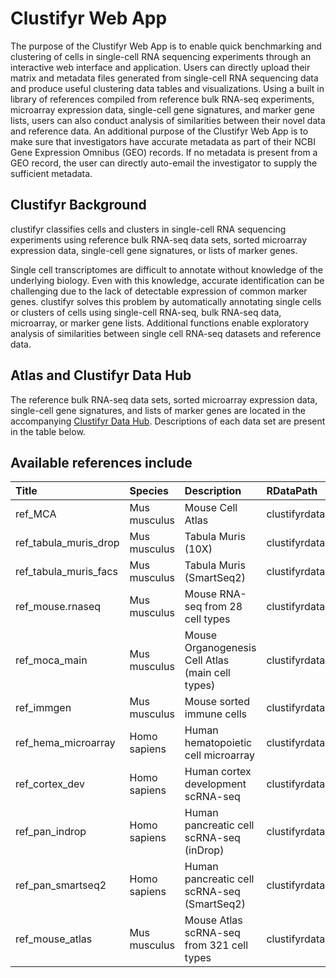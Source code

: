 # Clustifyr Web App
The purpose of the Clustifyr Web App is to enable quick benchmarking and clustering of cells in single-cell RNA sequencing experiments through an interactive web interface and application. Users can directly upload their matrix and metadata files generated from single-cell RNA sequencing data and produce useful clustering data tables and visualizations. Using a built in library of references compiled from reference bulk RNA-seq experiments, microarray expression data, single-cell gene signatures, and marker gene lists, users can also conduct analysis of similarities between their novel data and reference data. An additional purpose of the Clustifyr Web App is to make sure that investigators have accurate metadata as part of their NCBI Gene Expression Omnibus (GEO) records. If no metadata is present from a GEO record, the user can directly auto-email the investigator to supply the sufficient metadata.

## Clustifyr Background
clustifyr classifies cells and clusters in single-cell RNA sequencing
experiments using reference bulk RNA-seq data sets, sorted microarray
expression data, single-cell gene signatures, or lists of marker genes.

Single cell transcriptomes are difficult to annotate without knowledge
of the underlying biology. Even with this knowledge, accurate
identification can be challenging due to the lack of detectable
expression of common marker genes. clustifyr solves this problem by
automatically annotating single cells or clusters of cells using
single-cell RNA-seq, bulk RNA-seq data, microarray, or marker gene
lists. Additional functions enable exploratory analysis of similarities
between single cell RNA-seq datasets and reference data.

## Atlas and Clustifyr Data Hub
The reference bulk RNA-seq data sets, sorted microarray
expression data, single-cell gene signatures, and lists of marker genes
are located in the accompanying [Clustifyr Data Hub](https://github.com/rnabioco/clustifyrdatahub).
Descriptions of each data set are present in the table below. 

## Available references include

| Title                    | Species      | Description                                      | RDataPath                                     | BiocVersion | Genome | SourceType | SourceUrl                                                                                            |
| :----------------------- | :----------- | :----------------------------------------------- | :-------------------------------------------- | ----------: | :----- | :--------- | :--------------------------------------------------------------------------------------------------- |
| ref\_MCA                 | Mus musculus | Mouse Cell Atlas                                 | clustifyrdatahub/ref\_MCA.rda                 |        3.12 | mm10   | Zip        | <https://ndownloader.figshare.com/files/10756795>                                                    |
| ref\_tabula\_muris\_drop | Mus musculus | Tabula Muris (10X)                               | clustifyrdatahub/ref\_tabula\_muris\_drop.rda |        3.12 | mm10   | Zip        | <https://ndownloader.figshare.com/articles/5821263>                                                  |
| ref\_tabula\_muris\_facs | Mus musculus | Tabula Muris (SmartSeq2)                         | clustifyrdatahub/ref\_tabula\_muris\_facs.rda |        3.12 | mm10   | Zip        | <https://ndownloader.figshare.com/articles/5821263>                                                  |
| ref\_mouse.rnaseq        | Mus musculus | Mouse RNA-seq from 28 cell types                 | clustifyrdatahub/ref\_mouse.rnaseq.rda        |        3.12 | mm10   | RDA        | <https://github.com/dviraran/SingleR/tree/master/data>                                               |
| ref\_moca\_main          | Mus musculus | Mouse Organogenesis Cell Atlas (main cell types) | clustifyrdatahub/ref\_moca\_main.rda          |        3.12 | mm10   | RDA        | <https://oncoscape.v3.sttrcancer.org/atlas.gs.washington.edu.mouse.rna/downloads>                    |
| ref\_immgen              | Mus musculus | Mouse sorted immune cells                        | clustifyrdatahub/ref\_immgen.rda              |        3.12 | mm10   | RDA        | <https://github.com/dviraran/SingleR/tree/master/data>                                               |
| ref\_hema\_microarray    | Homo sapiens | Human hematopoietic cell microarray              | clustifyrdatahub/ref\_hema\_microarray.rda    |        3.12 | hg38   | TXT        | <https://ftp.ncbi.nlm.nih.gov/geo/series/GSE24nnn/GSE24759/matrix/GSE24759_series_matrix.txt.gz>     |
| ref\_cortex\_dev         | Homo sapiens | Human cortex development scRNA-seq               | clustifyrdatahub/ref\_cortex\_dev.rda         |        3.12 | hg38   | TSV        | <https://cells.ucsc.edu/cortex-dev/exprMatrix.tsv.gz>                                                |
| ref\_pan\_indrop         | Homo sapiens | Human pancreatic cell scRNA-seq (inDrop)         | clustifyrdatahub/ref\_pan\_indrop.rda         |        3.12 | hg38   | RDA        | <https://scrnaseq-public-datasets.s3.amazonaws.com/scater-objects/baron-human.rds>                   |
| ref\_pan\_smartseq2      | Homo sapiens | Human pancreatic cell scRNA-seq (SmartSeq2)      | clustifyrdatahub/ref\_pan\_smartseq2.rda      |        3.12 | hg38   | RDA        | <https://scrnaseq-public-datasets.s3.amazonaws.com/scater-objects/segerstolpe.rds>                   |
| ref\_mouse\_atlas        | Mus musculus | Mouse Atlas scRNA-seq from 321 cell types        | clustifyrdatahub/ref\_mouse\_atlas.rda        |        3.12 | mm10   | RDA        | <https://github.com/rnabioco/scRNA-seq-Cell-Ref-Matrix/blob/master/atlas/musMusculus/MouseAtlas.rda> |
